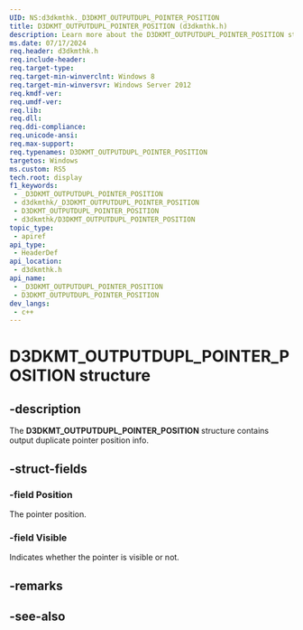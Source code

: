 ```yaml
---
UID: NS:d3dkmthk._D3DKMT_OUTPUTDUPL_POINTER_POSITION
title: D3DKMT_OUTPUTDUPL_POINTER_POSITION (d3dkmthk.h)
description: Learn more about the D3DKMT_OUTPUTDUPL_POINTER_POSITION structure.
ms.date: 07/17/2024
req.header: d3dkmthk.h
req.include-header: 
req.target-type: 
req.target-min-winverclnt: Windows 8
req.target-min-winversvr: Windows Server 2012
req.kmdf-ver: 
req.umdf-ver: 
req.lib: 
req.dll: 
req.ddi-compliance: 
req.unicode-ansi: 
req.max-support: 
req.typenames: D3DKMT_OUTPUTDUPL_POINTER_POSITION
targetos: Windows
ms.custom: RS5
tech.root: display
f1_keywords:
 - _D3DKMT_OUTPUTDUPL_POINTER_POSITION
 - d3dkmthk/_D3DKMT_OUTPUTDUPL_POINTER_POSITION
 - D3DKMT_OUTPUTDUPL_POINTER_POSITION
 - d3dkmthk/D3DKMT_OUTPUTDUPL_POINTER_POSITION
topic_type:
 - apiref
api_type:
 - HeaderDef
api_location:
 - d3dkmthk.h
api_name:
 - _D3DKMT_OUTPUTDUPL_POINTER_POSITION
 - D3DKMT_OUTPUTDUPL_POINTER_POSITION
dev_langs:
 - c++
---
```


# D3DKMT_OUTPUTDUPL_POINTER_POSITION structure

## -description

The **D3DKMT_OUTPUTDUPL_POINTER_POSITION** structure contains output duplicate pointer position info.

## -struct-fields

### -field Position

The pointer position.

### -field Visible

Indicates whether the pointer is visible or not.

## -remarks

## -see-also

